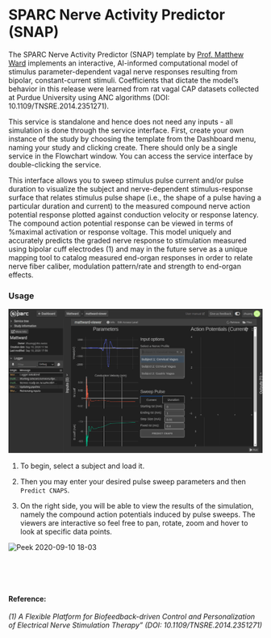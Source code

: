 # SPARC Nerve Activity Predictor (SNAP)

The SPARC Nerve Activity Predictor (SNAP) template by [Prof. Matthew Ward](https://engineering.purdue.edu/Engr/People/NewFaculty/New_Faculty_2016/ward.html) implements an interactive, AI-informed computational model of stimulus parameter-dependent vagal nerve responses resulting from bipolar, constant-current stimuli.  Coefficients that dictate the model’s behavior in this release were learned from rat vagal CAP datasets collected at Purdue University using ANC algorithms (DOI: 10.1109/TNSRE.2014.2351271).

This service is standalone and hence does not need any inputs - all simulation is done through the service interface. First, create your own instance of the study by choosing the template from the Dashboard menu, naming your study and clicking create. There should only be a single service in the Flowchart window. You can access the service interface by double-clicking the service.


This interface allows you to sweep stimulus pulse current and/or pulse duration to visualize the subject and nerve-dependent stimulus-response surface that relates stimulus pulse shape (i.e., the shape of a pulse having a particular duration and current) to the measured compound nerve action potential response plotted against conduction velocity or response latency.  
The compound action potential response can be viewed in terms of %maximal activation or response voltage.  This model uniquely and accurately predicts the graded nerve response to stimulation measured using bipolar cuff electrodes (1) and may in the future serve as a unique mapping tool to catalog measured end-organ responses in order to relate nerve fiber caliber, modulation pattern/rate and strength to end-organ effects.


### Usage
![mattward_dashboard](../../_media/matward.png)

1. To begin, select a subject and load it. 

2. Then you may enter your desired pulse sweep parameters and then ```Predict CNAPS```. 

3. On the right side, you will be able to view the results of the simulation, namely the compound action potentials induced by pulse sweeps. The viewers are interactive so feel free to pan, rotate, zoom and hover to look at specific data points. 

![Peek 2020-09-10 18-03](https://user-images.githubusercontent.com/28002886/92759449-0a305000-f390-11ea-9b5a-3e287e38674a.gif)


<br/><br/><br/>



#### Reference:

*(1) A Flexible Platform for Biofeedback-driven Control and Personalization of Electrical Nerve Stimulation Therapy” (DOI: 10.1109/TNSRE.2014.2351271)*

